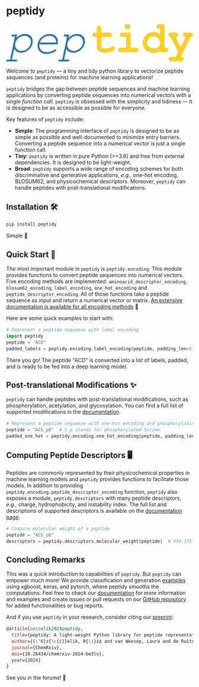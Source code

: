 # peptidy

![peptidy logo](./assets/peptidy_logo.png)

Welcome to `peptidy` &mdash; a tiny and tidy python library to vectorize peptide sequences (and proteins) for machine learning applications!

`peptidy` bridges the gap between peptide sequences and machine learning applications by converting peptide sequences into numerical vectors with a *single function call*. `peptidy` is obsessed with the simplicity and tidiness &mdash; it is designed to be as accessible as possible for everyone.

Key features of `peptidy` include:

- **Simple**: The programming interface of `peptidy` is designed to be as simple as possible and well-documented to minimize entry barriers. Converting a peptide sequence into a numerical vector is just a single function call.
- **Tiny**: `peptidy` is written in pure Python (>=3.6) and free from external dependencies. It is designed to be light-weight.
- **Broad**: `peptidy` supports a wide range of encoding schemes for both discriminative and generative applications, *e.g.,* one-hot encoding, BLOSUM62, and physicochemical descriptors. Moreover, `peptidy` can handle peptides with post-translational modifications.

## Installation :hammer_and_wrench:
```bash
pip install peptidy
```
Simple :shrug:

## Quick Start :rocket:
The most important module in `peptidy` is `peptidy.encoding`. This module provides functions to convert peptide sequences into numerical vectors. Five encoding methods are implemented: `aminoacid_descriptor_encoding`, `blosum62_encoding`, `label_encoding`, `one_hot_encoding` and `peptide_descriptor_encoding`. All of those functions take a peptide sequence as input and return a numerical vector or matrix. [An extensive documentation is available for all encoding methods](https://molml.github.io/peptidy/api/encoding/) :book:

Here are some quick examples to start with:

```python
# Represent a peptide sequence with label encoding
import peptidy
peptide = "ACD"
padded_labels = peptidy.encoding.label_encoding(peptide, padding_len=5)  # [1, 2, 3, 0, 0]
```
There you go! The peptide "ACD" is converted into a list of labels, padded, and is ready to be fed into a deep learning model.


## Post-translational Modifications :sparkles:
`peptidy` can handle peptides with post-translational modifications, such as phosphorylation, acetylation, and glycosylation. You can find a full list of supported modifications in the [documentation](https://molml.github.io/peptidy/api/biology/).

```python
# Represent a peptide sequence with one-hot encoding and phosphorylation
peptide = "ACS_pD"  # S_p stands for phosphorylated Serine
padded_one_hot = peptidy.encoding.one_hot_encoding(peptide, padding_len=5)  # (5, 29)
```

## Computing Peptide Descriptors :desktop_computer:
Peptides are commonly represented by their physicochemical properties in machine learning models and `peptidy` provides functions to facilitate those models. In addition to providing `peptidy.encoding.peptide_descriptor_encoding` function, `peptidy` also exposes a module, `peptidy.descriptors` with many peptide descriptors, *e.g.,* charge, hydrophobicity, and instability index. The full list and descriptions of supported descriptors is available on the [documentation page](https://molml.github.io/peptidy/api/descriptors/).

```python
# Compute molecular weight of a peptide
peptide = "ACS_pD"
descriptors = peptidy.descriptors.molecular_weight(peptide)  # 474.375
```

## Concluding Remarks

This was a quick introduction to capabilities of `peptidy`. But `peptidy` can empower much more! We provide classification and generation [examples](https://github.com/molML/peptidy/examples) using xgboost, keras, and pytorch, where peptidy smooths the computations. Feel free to check our [documentation](https://molml.github.io/peptidy/) for more information and examples and create issues or pull requests on our [GitHub repository](https://github.com/molML/peptidy/issues) for added functionalities or bug reports.

And if you use `peptidy` in your research, consider citing our [preprint](https://chemrxiv.org/engage/chemrxiv/article-details/6622273a418a5379b02b23be):

```bibtex
@article{ozccelik2024peptidy,
  title={peptidy: A light-weight Python library for peptide representation in machine learning},
  author={{\"O}z{\c{c}}elik, R{\i}za and van Weesep, Laura and de Ruiter, Sarah and Grisoni, Francesca},
  journal={ChemRxiv},
  doi={10.26434/chemrxiv-2024-bm3lv},
  year={2024}
}
```
 
See you in the forums! :wave:
